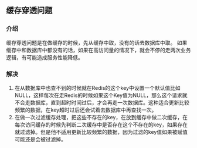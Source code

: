 ## 缓存穿透问题
### 介绍
 缓存穿透问题是在做缓存的时候，先从缓存中取，没有的话去数据库中取。
 如果缓存中和数据库中都没有的话，如果在高访问量的情况下，就会不停的走两次业务逻辑，有可能造成服务性能降低。
### 解决
1. 在从数据库中也查不到的时候就在Redis的这个key中设置一个默认值比如NULL，这样每次在走Redis的时候如果这个Key值为NULL，那么这个请求就不会走数据库，直到超时时间过后，才会再走一次数据库。这种适合更新比较频繁的数据，在key超时过后还会试着去数据库中再查找一次。
2. 在做一次过滤缓存处理，把这些不存在的key，在放到缓存中做二次缓存，在每次访问缓存的时候先判断二次缓存中是否存在这个不存在的key，如果存在就过滤掉。但是他不适用更新比较频繁的数据，因为过滤的key值如果被赋值可能还是会被过滤掉。
